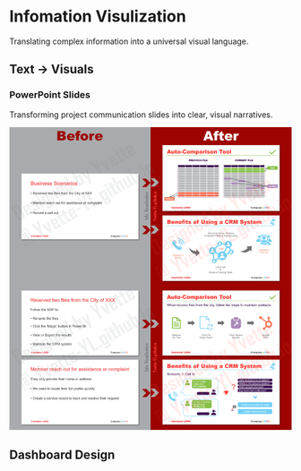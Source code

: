 # Infomation Visulization
Translating complex information into a universal visual language.

## Text → Visuals
### PowerPoint Slides
Transforming project communication slides into clear, visual narratives.

<img alt="ProjectUpdatePPT" src=/ProjectUpdatePPT.png>

## Dashboard Design

